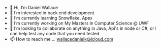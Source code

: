 - 👋 Hi, I’m Daniel Wallace
- 👀 I’m interested in back end development
- 🌱 I’m currently learning Snowflake, Apex 
- 🌱 I’m currently working on My Masters in Computer Science @ UWF
- 💞️ I’m looking to collaborate on anything in Java, Api's in node or C#, or I can help test any code that you need tested
- 📫 How to reach me ... wallacedanielk@icloud.com

<!---
wallacedanielk/wallacedanielk is a ✨ special ✨ repository because its `README.md` (this file) appears on your GitHub profile.
You can click the Preview link to take a look at your changes.
--->
